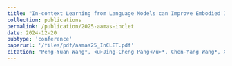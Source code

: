 ```yaml
---
title: "In-context Learning from Language Models can Improve Embodied Instruction-following"
collection: publications
permalink: /publication/2025-aamas-inclet
date: 2024-12-20
pubtype: 'conference'
paperurl: '/files/pdf/aamas25_InCLET.pdf'
citation: "Peng-Yuan Wang*, <u>Jing-Cheng Pang</u>*, Chen-Yang Wang*, Xu-Hui Liu, Tian-Shuo Liu, Si-Hang Yang, Hong Qian, Yang Yu. <i> In-context Learning from Language Models can Improve Embodied Instruction-following. </i>In: <b>AAMAS</b> (Oral), 2025."
---
```


